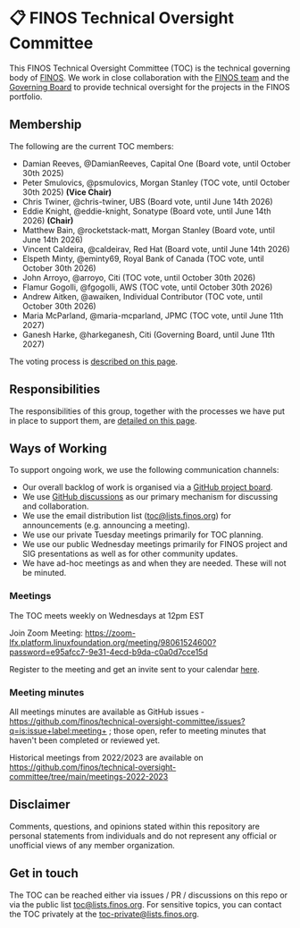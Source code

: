 # 📋  FINOS Technical Oversight Committee

This FINOS Technical Oversight Committee (TOC) is the technical governing body of [FINOS](https://www.finos.org/). We work in close collaboration with the [FINOS team](https://www.finos.org/team) and the [Governing Board](https://www.finos.org/governing-board) to provide technical oversight for the projects in the FINOS portfolio.

## Membership

The following are the current TOC members:

- Damian Reeves, @DamianReeves, Capital One (Board vote, until October 30th 2025)
- Peter Smulovics, @psmulovics, Morgan Stanley (TOC vote, until October 30th 2025) **(Vice Chair)**
- Chris Twiner, @chris-twiner, UBS (Board vote, until June 14th 2026)
- Eddie Knight, @eddie-knight, Sonatype (Board vote, until June 14th 2026) **(Chair)**
- Matthew Bain, @rocketstack-matt, Morgan Stanley (Board vote, until June 14th 2026)
- Vincent Caldeira, @caldeirav, Red Hat (Board vote, until June 14th 2026)
- Elspeth Minty, @eminty69, Royal Bank of Canada (TOC vote, until October 30th 2026)
- John Arroyo, @arroyo, Citi (TOC vote, until October 30th 2026)
- Flamur Gogolli, @fgogolli, AWS (TOC vote, until October 30th 2026)
- Andrew Aitken, @awaiken, Individual Contributor (TOC vote, until October 30th 2026)
- Maria McParland, @maria-mcparland, JPMC (TOC vote, until June 11th 2027)
- Ganesh Harke, @harkeganesh, Citi (Governing Board, until June 11th 2027)

The voting process is [described on this page](operations/processes/elections/elections.md).

## Responsibilities

The responsibilities of this group, together with the processes we have put in place to support them, are [detailed on this page](operations/governance.md).

## Ways of Working

To support ongoing work, we use the following communication channels:

 - Our overall backlog of work is organised via a [GitHub project board](https://github.com/orgs/finos/projects/39).
 - We use [GitHub discussions](https://github.com/finos/technical-oversight-committee/discussions) as our primary mechanism for discussing and collaboration.
 - We use the email distribution list (toc@lists.finos.org) for announcements (e.g. announcing a meeting).
 - We use our private Tuesday meetings primarily for TOC planning.
 - We use our public Wednesday meetings primarily for FINOS project and SIG presentations as well as for other community updates.
 - We have ad-hoc meetings as and when they are needed. These will not be minuted.

### Meetings
The TOC meets weekly on Wednesdays at 12pm EST

Join Zoom Meeting:
https://zoom-lfx.platform.linuxfoundation.org/meeting/98061524600?password=e95afcc7-9e31-4ecd-b9da-c0a0d7cce15d

Register to the meeting and get an invite sent to your calendar [here](https://zoom-lfx.platform.linuxfoundation.org/meeting/98061524600?password=e95afcc7-9e31-4ecd-b9da-c0a0d7cce15d&invite=true).

### Meeting minutes
All meetings minutes are available as GitHub issues - https://github.com/finos/technical-oversight-committee/issues?q=is:issue+label:meeting+ ; those open, refer to meeting minutes that haven't been completed or reviewed yet.

Historical meetings from 2022/2023 are available on https://github.com/finos/technical-oversight-committee/tree/main/meetings-2022-2023

## Disclaimer

Comments, questions, and opinions stated within this repository are personal statements from individuals and do not represent any official or unofficial views of any member organization.

## Get in touch

The TOC can be reached either via issues / PR / discussions on this repo or via the public list [toc@lists.finos.org](mailto:toc@lists.finos.org). For sensitive topics, you can contact the TOC privately at the [toc-private@lists.finos.org](mailto:toc-private@lists.finos.org).
